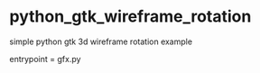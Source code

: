 # python_gtk_wireframe_rotation
simple python gtk 3d wireframe rotation example

entrypoint = gfx.py
